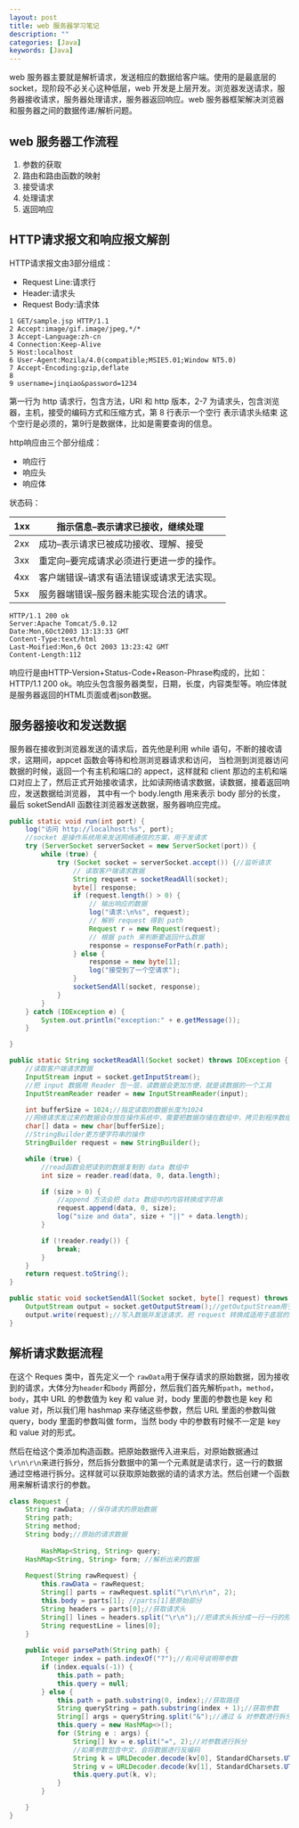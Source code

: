 ```yaml
---
layout: post
title: web 服务器学习笔记
description: ""
categories: [Java]
keywords: [Java]
---
```


web 服务器主要就是解析请求，发送相应的数据给客户端。使用的是最底层的 socket，现阶段不必关心这种低层，web 开发是上层开发。浏览器发送请求，服务器接收请求，服务器处理请求，服务器返回响应。web 服务器框架解决浏览器和服务器之间的数据传递/解析问题。

## web 服务器工作流程

1. 参数的获取
2. 路由和路由函数的映射
1. 接受请求
2. 处理请求
3. 返回响应

## HTTP请求报文和响应报文解剖

HTTP请求报文由3部分组成：

- Request Line:请求行
- Header:请求头
- Request Body:请求体

```http
1 GET/sample.jsp HTTP/1.1
2 Accept:image/gif.image/jpeg,*/*
3 Accept-Language:zh-cn
4 Connection:Keep-Alive
5 Host:localhost
6 User-Agent:Mozila/4.0(compatible;MSIE5.01;Window NT5.0)
7 Accept-Encoding:gzip,deflate
8
9 username=jinqiao&password=1234
```

第一行为 http 请求行，包含方法，URI 和 http 版本，2-7 为请求头，包含浏览器，主机，接受的编码方式和压缩方式，第 8 行表示一个空行 表示请求头结束 这个空行是必须的，第9行是数据体，比如是需要查询的信息。

http响应由三个部分组成：

- 响应行
- 响应头
- 响应体

状态码：

| 1xx  | 指示信息–表示请求已接收，继续处理         |
| ---- | ----------------------------------------- |
| 2xx  | 成功–表示请求已被成功接收、理解、接受     |
| 3xx  | 重定向–要完成请求必须进行更进一步的操作。 |
| 4xx  | 客户端错误–请求有语法错误或请求无法实现。 |
| 5xx  | 服务器端错误–服务器未能实现合法的请求。   |

```http
HTTP/1.1 200 ok
Server:Apache Tomcat/5.0.12
Date:Mon,6Oct2003 13:13:33 GMT
Content-Type:text/html
Last-Moified:Mon,6 Oct 2003 13:23:42 GMT
Content-Length:112
```

响应行是由HTTP-Version+Status-Code+Reason-Phrase构成的，比如：HTTP/1.1 200 ok。响应头包含服务器类型，日期，长度，内容类型等。响应体就是服务器返回的HTML页面或者json数据。

## 服务器接收和发送数据

服务器在接收到浏览器发送的请求后，首先他是利用 while 语句，不断的接收请求，这期间，appcet 函数会等待和检测浏览器请求和访问， 当检测到浏览器访问数据的时候，返回一个有主机和端口的 appect，这样就和 client 那边的主机和端口对应上了，然后正式开始接收请求，比如读网络请求数据，读数据，接着返回响应，发送数据给浏览器， 其中有一个 body.length 用来表示 body 部分的长度，最后 soketSendAll 函数往浏览器发送数据，服务器响应完成。

```java
public static void run(int port) {
    log("访问 http://localhost:%s", port);
    //socket 是操作系统用来发送网络通信的方案，用于发请求
    try (ServerSocket serverSocket = new ServerSocket(port)) {
        while (true) {
            try (Socket socket = serverSocket.accept()) {//监听请求
                // 读取客户端请求数据
                String request = socketReadAll(socket);
                byte[] response;
                if (request.length() > 0) {
                    // 输出响应的数据
                    log("请求:\n%s", request);
                    // 解析 request 得到 path
                    Request r = new Request(request);
                    // 根据 path 来判断要返回什么数据
                    response = responseForPath(r.path);
                } else {
                    response = new byte[1];
                    log("接受到了一个空请求");
                }
                socketSendAll(socket, response);
            }
        }
    } catch (IOException e) {
        System.out.println("exception:" + e.getMessage());
    }

}

public static String socketReadAll(Socket socket) throws IOException {
    //读取客户端请求数据
    InputStream input = socket.getInputStream();
    //把 input 数据用 Reader 包一层，读数据会更加方便，就是读数据的一个工具
    InputStreamReader reader = new InputStreamReader(input);

    int bufferSize = 1024;//指定读取的数据长度为1024
    //网络请求发过来的数据会存放在操作系统中，需要把数据存储在数组中，拷贝到程序数组里面
    char[] data = new char[bufferSize];
    //StringBuilder更方便字符串的操作
    StringBuilder request = new StringBuilder();

    while (true) {
        //read函数会把读到的数据复制到 data 数组中
        int size = reader.read(data, 0, data.length);

        if (size > 0) {
            //append 方法会把 data 数组中的内容转换成字符串
            request.append(data, 0, size);
            log("size and data", size + "||" + data.length);
        }

        if (!reader.ready()) {
            break;
        }
    }
    return request.toString();
}

public static void socketSendAll(Socket socket, byte[] request) throws IOException {
    OutputStream output = socket.getOutputStream();//getOutputStream用于发数据
    output.write(request);//写入数据并发送请求，把 request 转换成适用于底层的二进制数据
}
```

## 解析请求数据流程

在这个 Reques 类中，首先定义一个 `rawData`用于保存请求的原始数据，因为接收到的请求，大体分为`header`和`body` 两部分，然后我们首先解析`path`，`method`，`body`，其中 URL 的参数值为 key 和 value 对，body 里面的参数也是 key 和 value 对，所以我们用 hashmap 来存储这些参数，然后 URL 里面的参数叫做 query，body 里面的参数叫做 form，当然 body 中的参数有时候不一定是 key 和 value 对的形式。

然后在给这个类添加构造函数。把原始数据传入进来后，对原始数据通过` \r\n\r\n `来进行拆分，然后拆分数据中的第一个元素就是请求行，这一行的数据通过空格进行拆分。这样就可以获取原始数据的请的请求方法。然后创建一个函数用来解析请求行的参数。

```java
class Request {
    String rawData; //保存请求的原始数据
    String path;
    String method;
    String body;//原始的请求数据
  
		HashMap<String, String> query;
    HashMap<String, String> form; //解析出来的数据
		
    Request(String rawRequest) {
        this.rawData = rawRequest;
        String[] parts = rawRequest.split("\r\n\r\n", 2);
        this.body = parts[1]; //parts[1]是原始部分
        String headers = parts[0];//获取请求头
        String[] lines = headers.split("\r\n");//把请求头拆分成一行一行的形式
        String requestLine = lines[0];
    }
    
    public void parsePath(String path) {
        Integer index = path.indexOf("?");//有问号说明带参数
        if (index.equals(-1)) {
            this.path = path;
            this.query = null;
        } else {
            this.path = path.substring(0, index);//获取路径
            String queryString = path.substring(index + 1);//获取参数
            String[] args = queryString.split("&");//通过 & 对参数进行拆分
            this.query = new HashMap<>();
            for (String e : args) {
                String[] kv = e.split("=", 2);//对参数进行拆分
                //如果参数包含中文，会将数据进行反编码
                String k = URLDecoder.decode(kv[0], StandardCharsets.UTF_8);
                String v = URLDecoder.decode(kv[1], StandardCharsets.UTF_8);
                this.query.put(k, v);
            }
        }

    }
}
```